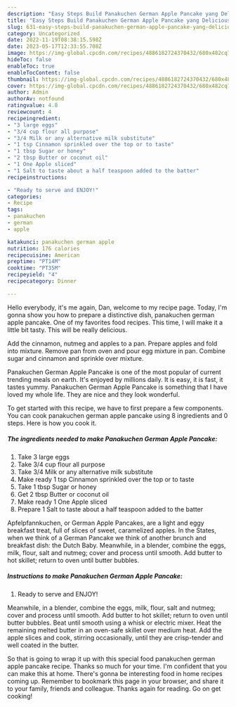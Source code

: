 ```yaml
---
description: "Easy Steps Build Panakuchen German Apple Pancake yang Delicious"
title: "Easy Steps Build Panakuchen German Apple Pancake yang Delicious"
slug: 631-easy-steps-build-panakuchen-german-apple-pancake-yang-delicious
category: Uncategorized
date: 2022-11-19T08:38:15.598Z
date: 2023-05-17T12:33:55.708Z
image: https://img-global.cpcdn.com/recipes/4886182724370432/680x482cq70/panakuchen-german-apple-pancake-recipe-main-photo.jpg
hideToc: false
enableToc: true
enableTocContent: false
thumbnail: https://img-global.cpcdn.com/recipes/4886182724370432/680x482cq70/panakuchen-german-apple-pancake-recipe-main-photo.jpg
cover: https://img-global.cpcdn.com/recipes/4886182724370432/680x482cq70/panakuchen-german-apple-pancake-recipe-main-photo.jpg
author: Admin
authorAv: notfound
ratingvalue: 4.8
reviewcount: 4
recipeingredient:
- "3 large eggs"
- "3/4 cup flour all purpose"
- "3/4 Milk or any alternative milk substitute"
- "1 tsp Cinnamon sprinkled over the top or to taste"
- "1 tbsp Sugar or honey"
- "2 tbsp Butter or coconut oil"
- "1 One Apple sliced"
- "1 Salt to taste about a half teaspoon added to the batter"
recipeinstructions:

- "Ready to serve and ENJOY!"
categories:
- Recipe
tags:
- panakuchen
- german
- apple

katakunci: panakuchen german apple 
nutrition: 176 calories
recipecuisine: American
preptime: "PT14M"
cooktime: "PT35M"
recipeyield: "4"
recipecategory: Dinner

---
```



Hello everybody, it's me again, Dan, welcome to my recipe page. Today, I'm gonna show you how to prepare a distinctive dish, panakuchen german apple pancake. One of my favorites food recipes. This time, I will make it a little bit tasty. This will be really delicious.

Add the cinnamon, nutmeg and apples to a pan. Prepare apples and fold into mixture. Remove pan from oven and pour egg mixture in pan. Combine sugar and cinnamon and sprinkle over mixture.

Panakuchen German Apple Pancake is one of the most popular of current trending meals on earth. It's enjoyed by millions daily. It is easy, it is fast, it tastes yummy. Panakuchen German Apple Pancake is something that I have loved my whole life. They are nice and they look wonderful.


To get started with this recipe, we have to first prepare a few components. You can cook panakuchen german apple pancake using 8 ingredients and 0 steps. Here is how you cook it.

<!--inarticleads1-->

##### The ingredients needed to make Panakuchen German Apple Pancake:

1. Take 3 large eggs
1. Take 3/4 cup flour all purpose
1. Take 3/4 Milk or any alternative milk substitute
1. Make ready 1 tsp Cinnamon sprinkled over the top or to taste
1. Take 1 tbsp Sugar or honey
1. Get 2 tbsp Butter or coconut oil
1. Make ready 1 One Apple sliced
1. Prepare 1 Salt to taste about a half teaspoon added to the batter


Apfelpfannkuchen, or German Apple Pancakes, are a light and eggy breakfast treat, full of slices of sweet, caramelized apples. In the States, when we think of a German Pancake we think of another brunch and breakfast dish: the Dutch Baby. Meanwhile, in a blender, combine the eggs, milk, flour, salt and nutmeg; cover and process until smooth. Add butter to hot skillet; return to oven until butter bubbles. 

<!--inarticleads2-->

##### Instructions to make Panakuchen German Apple Pancake:


1. Ready to serve and ENJOY!

Meanwhile, in a blender, combine the eggs, milk, flour, salt and nutmeg; cover and process until smooth. Add butter to hot skillet; return to oven until butter bubbles. Beat until smooth using a whisk or electric mixer. Heat the remaining melted butter in an oven-safe skillet over medium heat. Add the apple slices and cook, stirring occasionally, until they are crisp-tender and well coated in the butter. 

So that is going to wrap it up with this special food panakuchen german apple pancake recipe. Thanks so much for your time. I'm confident that you can make this at home. There's gonna be interesting food in home recipes coming up. Remember to bookmark this page in your browser, and share it to your family, friends and colleague. Thanks again for reading. Go on get cooking!
